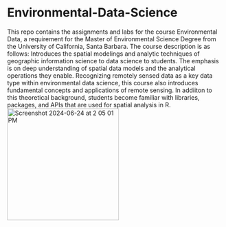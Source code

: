 # Environmental-Data-Science
This repo contains the assignments and labs for the course Environmental Data, a requirement for the Master of Environmental Science Degree from the University of California, Santa Barbara. The course description is as follows: Introduces the spatial modelings and analytic techniques of geographic information science to data science to students. The emphasis is on deep understanding of spatial data models and the analytical operations they enable. Recognizing remotely sensed data as a key data type within environmental data science, this course also introduces fundamental concepts and applications of remote sensing. In addiiton to this theoretical background, students become familiar with libraries, packages, and APIs that are used for spatial analysis in R.
<img width="260" alt="Screenshot 2024-06-24 at 2 05 01 PM" src="https://github.com/annieradams/Environmental-Data-Science/assets/141262273/73eec235-ec89-434a-84f1-861f9f3a2b7d">
